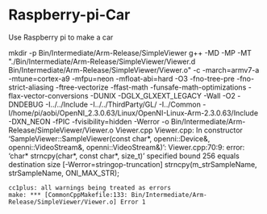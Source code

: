 # Raspberry-pi-Car
Use Raspberry pi to make a car



mkdir -p Bin/Intermediate/Arm-Release/SimpleViewer
g++ -MD -MP -MT "./Bin/Intermediate/Arm-Release/SimpleViewer/Viewer.d Bin/Intermediate/Arm-Release/SimpleViewer/Viewer.o" -c -march=armv7-a -mtune=cortex-a9 -mfpu=neon -mfloat-abi=hard  -O3 -fno-tree-pre -fno-strict-aliasing -ftree-vectorize -ffast-math -funsafe-math-optimizations  -flax-vector-conversions -DUNIX -DGLX_GLXEXT_LEGACY -Wall -O2 -DNDEBUG -I../../Include -I../../ThirdParty/GL/ -I../Common -I/home/pi/aobi/OpenNI_2.3.0.63/Linux/OpenNI-Linux-Arm-2.3.0.63/Include -DXN_NEON -fPIC -fvisibility=hidden -Werror -o Bin/Intermediate/Arm-Release/SimpleViewer/Viewer.o Viewer.cpp
Viewer.cpp: In constructor ‘SampleViewer::SampleViewer(const char*, openni::Device&, openni::VideoStream&, openni::VideoStream&)’:
Viewer.cpp:70:9: error: ‘char* strncpy(char*, const char*, size_t)’ specified bound 256 equals destination size [-Werror=stringop-truncation]
  strncpy(m_strSampleName, strSampleName, ONI_MAX_STR);
  ~~~~~~~^~~~~~~~~~~~~~~~~~~~~~~~~~~~~~~~~~~~~~~~~~~~~
cc1plus: all warnings being treated as errors
make: *** [CommonCppMakefile:133: Bin/Intermediate/Arm-Release/SimpleViewer/Viewer.o] Error 1

